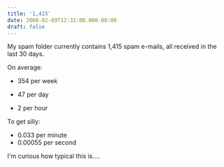 ```yaml
---
title: '1,415'
date: 2008-02-09T12:32:00.000-08:00
draft: false
---
```


My spam folder currently contains 1,415 spam e-mails, all received in the last 30 days.  
  
On average:  

*   354 per week  
    
*   47 per day
*   2 per hour  
    

To get silly:  

*   0.033 per minute
*   0.00055 per second

I'm curious how typical this is....